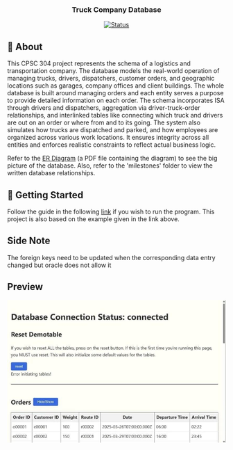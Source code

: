 <h3 align="center">Truck Company Database</h3>

<div align="center">

  [![Status](https://img.shields.io/badge/status-active-success.svg)]() 

</div>

## 🧐 About <a name = "about"></a>

This CPSC 304 project represents the schema of a logistics and transportation company. The database models the real-world operation of managing trucks, drivers, dispatchers, customer orders, and geographic locations such as garages, company offices and client buildings. The whole database is built around managing orders and each entity serves a purpose to provide detailed information on each order. The schema incorporates ISA through drivers and dispatchers, aggregation via driver-truck-order relationships, and interlinked tables like connecting which truck and drivers are out on an order or where from and to its going. The system also simulates how trucks are dispatched and parked, and how employees are organized across various work locations. It ensures integrity across all entities and enforces realistic constraints to reflect actual business logic.

Refer to the [ER Diagram](https://github.com/RichardAdhika22/truck_database/blob/main/milestones/CS304_milestone2-2.pdf) (a PDF file containing the diagram) to see the big picture of the database. Also, refer to the 'milestones' folder to view the written database relationships.

## 🏁 Getting Started <a name = "getting_started"></a>

Follow the guide in the following [link](https://www.students.cs.ubc.ca/~cs-304/resources/javascript-oracle-resources/node-setup.html) if you wish to run the program.
This project is also based on the example given in the link above.

## Side Note

The foreign keys need to be updated when the corresponding data entry changed but oracle does not allow it

## Preview

![Preview](public/preview.jpg)

